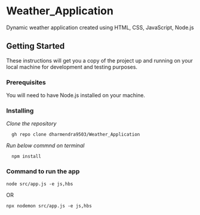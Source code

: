 # Weather_Application
Dynamic weather application created using HTML, CSS, JavaScript, Node.js

## Getting Started
These instructions will get you a copy of the project up and running on your local machine for development and testing purposes.
### Prerequisites
You will need to have Node.js installed on your machine.
### Installing
_Clone the repository_
         
      gh repo clone dharmendra9503/Weather_Application

_Run below commnd on terminal_

      npm install

### Command to run the app
    node src/app.js -e js,hbs

OR

    npx nodemon src/app.js -e js,hbs
